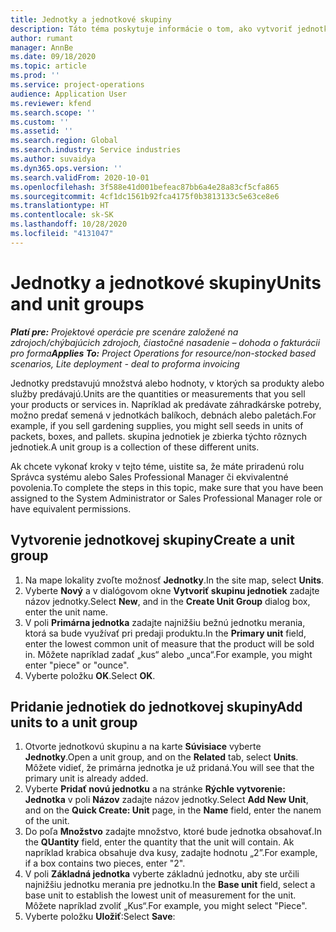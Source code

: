 ```yaml
---
title: Jednotky a jednotkové skupiny
description: Táto téma poskytuje informácie o tom, ako vytvoriť jednotky a skupiny jednotiek v Dynamics 365 Project Operations.
author: rumant
manager: AnnBe
ms.date: 09/18/2020
ms.topic: article
ms.prod: ''
ms.service: project-operations
audience: Application User
ms.reviewer: kfend
ms.search.scope: ''
ms.custom: ''
ms.assetid: ''
ms.search.region: Global
ms.search.industry: Service industries
ms.author: suvaidya
ms.dyn365.ops.version: ''
ms.search.validFrom: 2020-10-01
ms.openlocfilehash: 3f588e41d001befeac87bb6a4e28a83cf5cfa865
ms.sourcegitcommit: 4cf1dc1561b92fca4175f0b3813133c5e63ce8e6
ms.translationtype: HT
ms.contentlocale: sk-SK
ms.lasthandoff: 10/28/2020
ms.locfileid: "4131047"
---
```

# <a name="units-and-unit-groups"></a><span data-ttu-id="fd0c3-103">Jednotky a jednotkové skupiny</span><span class="sxs-lookup"><span data-stu-id="fd0c3-103">Units and unit groups</span></span>

<span data-ttu-id="fd0c3-104">_**Platí pre:** Projektové operácie pre scenáre založené na zdrojoch/chýbajúcich zdrojoch, čiastočné nasadenie – dohoda o fakturácii pro forma_</span><span class="sxs-lookup"><span data-stu-id="fd0c3-104">_**Applies To:** Project Operations for resource/non-stocked based scenarios, Lite deployment - deal to proforma invoicing_</span></span>

<span data-ttu-id="fd0c3-105">Jednotky predstavujú množstvá alebo hodnoty, v ktorých sa produkty alebo služby predávajú.</span><span class="sxs-lookup"><span data-stu-id="fd0c3-105">Units are the quantities or measurements that you sell your products or services in.</span></span> <span data-ttu-id="fd0c3-106">Napríklad ak predávate záhradkárske potreby, možno predať semená v jednotkách balíkoch, debnách alebo paletách.</span><span class="sxs-lookup"><span data-stu-id="fd0c3-106">For example, if you sell gardening supplies, you might sell seeds in units of packets, boxes, and pallets.</span></span> <span data-ttu-id="fd0c3-107">skupina jednotiek je zbierka týchto rôznych jednotiek.</span><span class="sxs-lookup"><span data-stu-id="fd0c3-107">A unit group is a collection of these different units.</span></span>

<span data-ttu-id="fd0c3-108">Ak chcete vykonať kroky v tejto téme, uistite sa, že máte priradenú rolu Správca systému alebo Sales Professional Manager či ekvivalentné povolenia.</span><span class="sxs-lookup"><span data-stu-id="fd0c3-108">To complete the steps in this topic, make sure that you have been assigned to the System Administrator or Sales Professional Manager role or have equivalent permissions.</span></span>

## <a name="create-a-unit-group"></a><span data-ttu-id="fd0c3-109">Vytvorenie jednotkovej skupiny</span><span class="sxs-lookup"><span data-stu-id="fd0c3-109">Create a unit group</span></span>

1. <span data-ttu-id="fd0c3-110">Na mape lokality zvoľte možnosť **Jednotky**.</span><span class="sxs-lookup"><span data-stu-id="fd0c3-110">In the site map, select **Units**.</span></span>
2. <span data-ttu-id="fd0c3-111">Vyberte **Nový** a v dialógovom okne **Vytvoriť skupinu jednotiek** zadajte názov jednotky.</span><span class="sxs-lookup"><span data-stu-id="fd0c3-111">Select **New**, and in the **Create Unit Group** dialog box, enter the unit name.</span></span>
3. <span data-ttu-id="fd0c3-112">V poli **Primárna jednotka** zadajte najnižšiu bežnú jednotku merania, ktorá sa bude využívať pri predaji produktu.</span><span class="sxs-lookup"><span data-stu-id="fd0c3-112">In the **Primary unit** field, enter the lowest common unit of measure that the product will be sold in.</span></span> <span data-ttu-id="fd0c3-113">Môžete napríklad zadať „kus“ alebo „unca“.</span><span class="sxs-lookup"><span data-stu-id="fd0c3-113">For example, you might enter "piece" or "ounce".</span></span>
4. <span data-ttu-id="fd0c3-114">Vyberte položku **OK**.</span><span class="sxs-lookup"><span data-stu-id="fd0c3-114">Select **OK**.</span></span>

## <a name="add-units-to-a-unit-group"></a><span data-ttu-id="fd0c3-115">Pridanie jednotiek do jednotkovej skupiny</span><span class="sxs-lookup"><span data-stu-id="fd0c3-115">Add units to a unit group</span></span>

1. <span data-ttu-id="fd0c3-116">Otvorte jednotkovú skupinu a na karte **Súvisiace** vyberte **Jednotky**.</span><span class="sxs-lookup"><span data-stu-id="fd0c3-116">Open a unit group, and on the **Related** tab, select **Units**.</span></span> <span data-ttu-id="fd0c3-117">Môžete vidieť, že primárna jednotka je už pridaná.</span><span class="sxs-lookup"><span data-stu-id="fd0c3-117">You will see that the primary unit is already added.</span></span>
2. <span data-ttu-id="fd0c3-118">Vyberte **Pridať novú jednotku** a na stránke **Rýchle vytvorenie: Jednotka** v poli **Názov** zadajte názov jednotky.</span><span class="sxs-lookup"><span data-stu-id="fd0c3-118">Select **Add New Unit**, and on the **Quick Create: Unit** page, in the **Name** field, enter the nanem of the unit.</span></span>
3. <span data-ttu-id="fd0c3-119">Do poľa **Množstvo** zadajte množstvo, ktoré bude jednotka obsahovať.</span><span class="sxs-lookup"><span data-stu-id="fd0c3-119">In the **QUantity** field, enter the quantity that the unit will contain.</span></span> <span data-ttu-id="fd0c3-120">Ak napríklad krabica obsahuje dva kusy, zadajte hodnotu „2”.</span><span class="sxs-lookup"><span data-stu-id="fd0c3-120">For example, if a box contains two pieces, enter "2".</span></span> 
4. <span data-ttu-id="fd0c3-121">V poli **Základná jednotka** vyberte základnú jednotku, aby ste určili najnižšiu jednotku merania pre jednotku.</span><span class="sxs-lookup"><span data-stu-id="fd0c3-121">In the **Base unit** field, select a base unit to establish the lowest unit of measurement for the unit.</span></span> <span data-ttu-id="fd0c3-122">Môžete napríklad zvoliť „Kus“.</span><span class="sxs-lookup"><span data-stu-id="fd0c3-122">For example, you might select "Piece".</span></span>
5. <span data-ttu-id="fd0c3-123">Vyberte položku **Uložiť**:</span><span class="sxs-lookup"><span data-stu-id="fd0c3-123">Select **Save**:</span></span>
